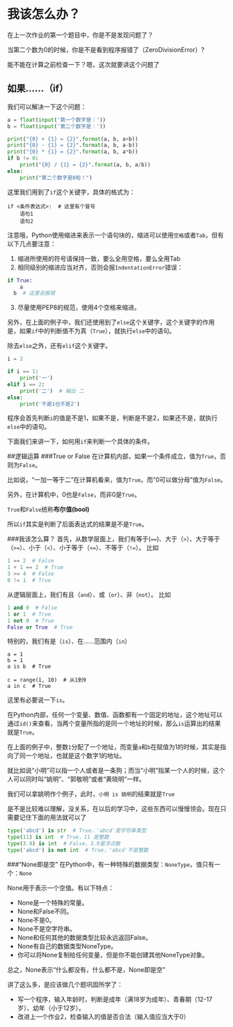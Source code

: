 # 我该怎么办？
在上一次作业的第一个题目中，你是不是发现问题了？

当第二个数为0的时候，你是不是看到程序报错了（ZeroDivisionError）?

能不能在计算之前检查一下？嗯，这次就要讲这个问题了

## 如果……（if）
我们可以解决一下这个问题：

```python
a = float(input('第一个数字是：'))
b = float(input('第二个数字是：'))

print("{0} + {1} = {2}".format(a, b, a+b))
print("{0} - {1} = {2}".format(a, b, a-b))
print("{0} * {1} = {2}".format(a, b, a*b))
if b != 0:
    print("{0} / {1} = {2}".format(a, b, a/b))
else:
    print("第二个数字是0啦！")
```

这里我们用到了`if`这个关键字，具体的格式为：
```
if <条件表达式>:  # 这里有个冒号
    语句1
    语句2
```

注意哦，Python使用缩进来表示一个语句块的，缩进可以使用`空格`或者`Tab`，但有以下几点要注意：

1. 缩进所使用的符号请保持一致，要么全用空格，要么全用Tab
2. 相同级别的缩进应当对齐，否则会报`IndentationError`错误：  
```python
if True:
    a
  b  # 这里会报错
```
3. 尽量使用PEP8的规范，使用4个空格来缩进。

另外，在上面的例子中，我们还使用到了`else`这个关键字，这个关键字的作用是，如果`if`中的判断值不为真（`True`），就执行`else`中的语句。

除去`else`之外，还有`elif`这个关键字。
```python
i = 2

if i == 1:
    print('一')
elif i == 2:
    print('二')  # 输出 二
else:
    print('不是1也不是2')
```

程序会首先判断`i`的值是不是1，如果不是，判断是不是2，如果还不是，就执行`else`中的语句。

下面我们来讲一下，如何用`if`来判断一个具体的条件。

##逻辑运算
###True or False
在计算机内部，如果一个条件成立，值为`True`，否则为`False`。

比如说，“一加一等于二”在计算机看来，值为`True`。而“0可以做分母”值为`False`。

另外，在计算机中，0也是`False`，而非0是`True`。

`True`和`False`统称**布尔值(bool)**

所以`if`其实是判断了后面表达式的结果是不是`True`。

###我该怎么算？
首先，从数学层面上，我们有等于(`==`)、大于（`>`）、大于等于（`>=`）、小于（`<`）、小于等于（`<=`）、不等于（`!=`）。
比如
```python
1 == 2  # False
1 + 1 == 2  # True
3 >= 4  # False
0 != 1  # True
```

从逻辑层面上，我们有且（`and`）、或（`or`）、非（`not`）。
比如
```python
1 and 0  # False
1 or 1  # True
1 not 0  # True
False or True  # True
```

特别的，我们有是（`is`）、在……范围内（`in`）
```
a = 1
b = 1
a is b  # True

c = range(1, 10)  # 从1到9
a in c  # True
```

这里有必要说一下`is`。

在Python内部，任何一个变量、数值、函数都有一个固定的地址，这个地址可以通过`id()`来查看，当两个变量所指的是同一个地址的时候，那么`is`运算出的结果就是`True`。

在上面的例子中，整数`1`分配了一个地址，而变量`a`和`b`在赋值为1的时候，其实是指向了同一个地址，也就是这个数字1的地址。

就比如说“小明”可以指一个人或者是一条狗；而当“小明”指某一个人的时候，这个人可以同时叫“姚明”、“郭敬明”或者“黄晓明”一样。

我们可以拿姚明作个例子，此时，`小明 is 姚明`的结果就是`True`

是不是比较难以理解，没关系，在以后的学习中，这些东西可以慢慢领会。现在只需要记住下面的用法就可以了
```python
type('abcd') is str  # True，'abcd'是字符串类型
type(11) is int  # True，11 是整数
type(3.9) is int  # False，3.9是浮点数
type('abcd') is not int  # True，'abcd'不是整数

```

###“None即是空”
在Python中，有一种特殊的数据类型：`NoneType`，值只有一个：`None`

None用于表示一个空值。有以下特点：

* None是一个特殊的常量。
* None和False不同。
* None不是0。
* None不是空字符串。
* None和任何其他的数据类型比较永远返回False。
* None有自己的数据类型NoneType。
* 你可以将None复制给任何变量，但是你不能创建其他NoneType对象。

总之，None表示“什么都没有，什么都不是，None即是空”

讲了这么多，是应该做几个题巩固所学了：
* 写一个程序，输入年龄时，判断是成年（满18岁为成年）、青春期（12-17岁）、幼年（小于12岁）。
* 改进上一个作业2，检查输入的值是否合法（输入值应当大于0）
